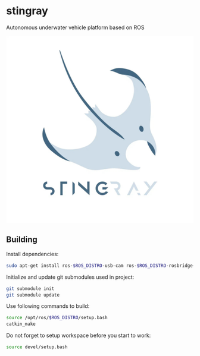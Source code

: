 # stingray
Autonomous underwater vehicle platform based on ROS

![Stingray logo](logo.jpg "Stingray logo")

## Building
Install dependencies:
```bash
sudo apt-get install ros-$ROS_DISTRO-usb-cam ros-$ROS_DISTRO-rosbridge-server ros-$ROS_DISTRO-image-view ros-$ROS_DISTRO-actionlib ros-$ROS_DISTRO-smach ros-$ROS_DISTRO-smach-viewer
```
Initialize and update git submodules used in project:
```bash
git submodule init
git submodule update
```
Use following commands to build:
```bash
source /opt/ros/$ROS_DISTRO/setup.bash
catkin_make
```
Do not forget to setup workspace before you start to work:
```bash
source devel/setup.bash
```
